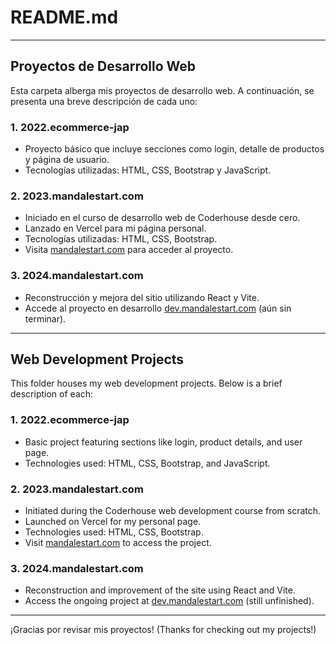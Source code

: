 # README.md

---

## Proyectos de Desarrollo Web

Esta carpeta alberga mis proyectos de desarrollo web. A continuación, se presenta una breve descripción de cada uno:

### 1. 2022.ecommerce-jap

- Proyecto básico que incluye secciones como login, detalle de productos y página de usuario.
- Tecnologías utilizadas: HTML, CSS, Bootstrap y JavaScript.

### 2. 2023.mandalestart.com

- Iniciado en el curso de desarrollo web de Coderhouse desde cero.
- Lanzado en Vercel para mi página personal.
- Tecnologías utilizadas: HTML, CSS, Bootstrap.
- Visita [mandalestart.com](https://www.mandalestart.com) para acceder al proyecto.

### 3. 2024.mandalestart.com

- Reconstrucción y mejora del sitio utilizando React y Vite.
- Accede al proyecto en desarrollo [dev.mandalestart.com](https://dev.mandalestart.com) (aún sin terminar).

---

## Web Development Projects

This folder houses my web development projects. Below is a brief description of each:

### 1. 2022.ecommerce-jap

- Basic project featuring sections like login, product details, and user page.
- Technologies used: HTML, CSS, Bootstrap, and JavaScript.

### 2. 2023.mandalestart.com

- Initiated during the Coderhouse web development course from scratch.
- Launched on Vercel for my personal page.
- Technologies used: HTML, CSS, Bootstrap.
- Visit [mandalestart.com](https://www.mandalestart.com) to access the project.

### 3. 2024.mandalestart.com

- Reconstruction and improvement of the site using React and Vite.
- Access the ongoing project at [dev.mandalestart.com](https://dev.mandalestart.com) (still unfinished).

---

¡Gracias por revisar mis proyectos! (Thanks for checking out my projects!)

